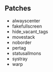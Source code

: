 Patches
-------

* alwayscenter
* fakefullscreen
* hide_vacant_tags
* movestack
* noborder
* pertag
* statusallmons
* systray
* warp
